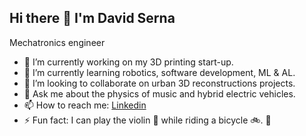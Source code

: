 ## Hi there 👋 I'm David Serna
Mechatronics engineer
<!--
**DASV12/DASV12** is a ✨ _special_ ✨ repository because its `README.md` (this file) appears on your GitHub profile.

Here are some ideas to get you started:

-->
- 🔭 I’m currently working on my 3D printing start-up.
- 🌱 I’m currently learning robotics, software development, ML & AL.
- 👯 I’m looking to collaborate on urban 3D reconstructions projects. 
- 💬 Ask me about the physics of music and hybrid electric vehicles.
- 📫 How to reach me: [Linkedin](https://www.linkedin.com/in/dasv1298/)
- ⚡ Fun fact: I can play the violin 🎻 while riding a bicycle 🚲. 🤣
